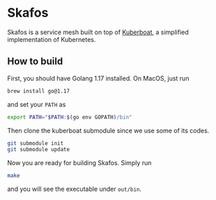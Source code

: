 # Skafos

Skafos is a service mesh built on top of [Kuberboat](https://gitee.com/xx01cyx/kuberboat), a simplified implementation of Kubernetes.

## How to build

First, you should have Golang 1.17 installed. On MacOS, just run

```bash
brew install go@1.17
```

and set your `PATH` as 

```bash
export PATH="$PATH:$(go env GOPATH)/bin"
```

Then clone the kuberboat submodule since we use some of its codes.
```bash
git submodule init
git submodule update
```

Now you are ready for building Skafos. Simply run

```bash
make
``` 

and you will see the executable under `out/bin`.

